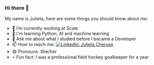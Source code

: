 ### Hi there 👋

<!--
**julicheruse/julicheruse** is a ✨ _special_ ✨ repository because its `README.md` (this file) appears on your GitHub profile.

Here are some ideas to get you started:
-->
My name is Julieta, here are some things you should know about me:

- 🔭 I’m currently working at Scale
- 🤔 I'm learning Python, AI and machine learning
- 💬 Ask me about what I studied before I bacame a Developer 
- 📫 How to reach me: [![Linkedin:  Julieta Cheruse](https://img.shields.io/badge/-julieta-cheruse-blue?style=flat-square&logo=Linkedin&logoColor=white&link=https://www.linkedin.com/in/julieta-cheruse/)](https://www.linkedin.com/in/julieta-cheruse/)
- 😄 Pronouns: She/her
- ⚡ Fun fact: I was a professional field hockey goalkeeper for a year


